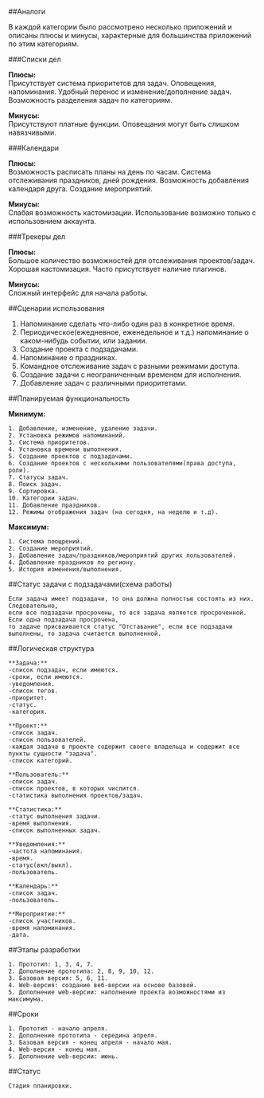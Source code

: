 ##Аналоги

  В каждой категории было рассмотрено несколько приложений и описаны плюсы и минусы, характерные для большинства приложений по этим категориям.  

###Списки дел

**Плюсы:**  
  Присутствует система приоритетов для задач. Оповещения, напоминания. Удобный перенос и изменение/дополнение задач. Возможность разделения задач по категориям.  

**Минусы:**  
  Присутствуют платные функции. Оповещания могут быть слишком навязчивыми.  

###Календари

**Плюсы:**  
  Возможность расписать планы на день по часам. Система отслеживания праздников, дней рождения. Возможность добавления календаря друга. Создание мероприятий.  

**Минусы:**  
  Слабая возможность кастомизации. Использование возможно только с использовнием аккаунта.  

###Трекеры дел

**Плюсы:**  
  Большое количество возможностей для отслеживания проектов/задач. Хорошая кастомизация. Часто присутствует наличие плагинов.

**Минусы:**  
  Сложный интерфейс для начала работы.  

##Сценарии использования
  
1. Напоминание сделать что-либо один раз в конкретное время.
2. Периодическое(ежедневное, еженедельное и т.д.) напоминание о каком-нибудь событии, или задании.
3. Создание проекта с подзадачами.
4. Напоминание о праздниках.
5. Командное отслеживание задач с разными режимами доступа.
6. Создание задачи с неограниченным временем для исполнения.
7. Добавление задач с различными приоритетами.

##Планируемая функциональность

**Минимум:**  

	1. Добавление, изменение, удаление задачи.  
	2. Установка режимов напоминаний.  
	3. Система приоритетов.  
	4. Установка времени выполнения.  
	5. Создание проектов с подзадачами.  
	6. Создание проектов с несколькими пользователями(права доступа, роли).  
	7. Статусы задач.  
	8. Поиск задач.  
	9. Сортировка.  
	10. Категории задач.  
	11. Добавление праздников.  
	12. Режимы отображения задач (на сегодня, на неделю и т.д).  

**Максимум:**

	1. Система поощрений.  
	2. Создание мероприятий.  
	3. Добавление задач/праздников/мероприятий других пользователей.  
	4. Добавление праздников по региону.  
	5. История изменения/выполнения.  
	
##Статус задачи с подзадачами(схема работы)
	
	Если задача имеет подзадачи, то она должна полностью состоять из них. Следовательно,
	если все подзадачи просрочены, то вся задача является просроченной. Если одна подзадача просрочена,
	то задаче присваивается статус "Отставание", если все подзадачи выполнены, то задача считается выполненной.
	
##Логическая структура
	
	**Задача:**
	-список подзадач, если имеются.
	-сроки, если имеются.
	-уведомления.
	-список тегов.
	-приоритет.
	-статус.
	-категория.

	**Проект:**
	-список задач.
	-список пользователей.
	-каждая задача в проекте содержит своего владельца и содержит все пункты сущности "задача".
	-список категорий.

	**Пользователь:**
	-список задач.
	-список проектов, в которых числится.
	-статистика выполнения проектов/задач.

	**Статистика:**
	-статус выполнения задачи.
	-время выполнения.
	-список выполненных задач.

	**Уведомления:**
	-частота напоминания.
	-время.
	-статус(вкл/выкл).
	-пользователь.

	**Календарь:**
	-список задач.
	-пользователь.
	
	**Мероприятие:**
	-список участников.
	-время напоминания.
	-дата.

##Этапы разработки

	1. Прототип: 1, 3, 4, 7.
	2. Дополнение прототипа: 2, 8, 9, 10, 12.
	3. Базовая версия: 5, 6, 11.
	4. Web-версия: создание веб-версии на основе базовой.
	5. Дополнение web-версии: наполнение проекта возможностями из максимума.

##Сроки  

	1. Прототип - начало апреля.
	2. Дополнение прототипа - середина апреля.
	3. Базовая версия - конец апреля - начало мая.
	4. Web-версия - конец мая.
	5. Дополнение web-версии: июнь.

##Статус

	Стадия планировки.
